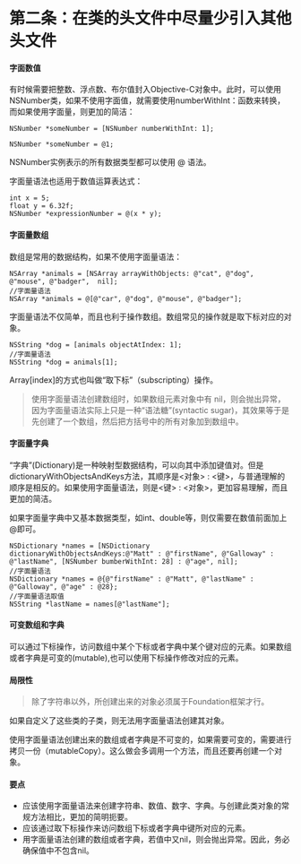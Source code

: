 # 第二条：在类的头文件中尽量少引入其他头文件  

#### 字面数值

有时候需要把整数、浮点数、布尔值封入Objective-C对象中。此时，可以使用NSNumber类，如果不使用字面值，就需要使用numberWithInt：函数来转换，而如果使用字面量，则更加的简洁：  
  
``` 
NSNumber *someNumber = [NSNumber numberWithInt: 1];  
  
NSNumber *someNumber = @1;
```  
  
NSNumber实例表示的所有数据类型都可以使用 @ 语法。  
  
字面量语法也适用于数值运算表达式：  
  
```
int x = 5;  
float y = 6.32f;  
NSNumber *expressionNumber = @(x * y);
```  
  
#### 字面量数组  
  
数组是常用的数据结构，如果不使用字面量语法：  
  
```
NSArray *animals = [NSArray arrayWithObjects: @"cat", @"dog", @"mouse", @"badger",  nil];  
//字面量语法  
NSArray *animals = @[@"car", @"dog", @"mouse", @"badger"]; 
```    
  字面量语法不仅简单，而且也利于操作数组。数组常见的操作就是取下标对应的对象。  
  
```
NSString *dog = [animals objectAtIndex: 1];
//字面量语法
NSString *dog = animals[1];
```  
  
Array[index]的方式也叫做“取下标”（subscripting）操作。  
  
> 使用字面量语法创建数组时，如果数组元素对象中有 nil，则会抛出异常，因为字面量语法实际上只是一种“语法糖”(syntactic sugar)，其效果等于是先创建了一个数组，然后把方括号中的所有对象加到数组中。  
  
#### 字面量字典  
  
“字典”(Dictionary)是一种映射型数据结构，可以向其中添加键值对。但是dictionaryWithObjectsAndKeys方法，其顺序是<对象> : <键>，与普通理解的顺序是相反的。如果使用字面量语法，则是<键> : <对象>，更加容易理解，而且更加的简洁。  
  
如果字面量字典中又基本数据类型，如int、double等，则仅需要在数值前面加上@即可。  
  
```
NSDictionary *names = [NSDictionary dictionaryWithObjectsAndKeys:@"Matt" : @"firstName", @"Galloway" : @"lastName", [NSNumber bumberWithInt: 28] : @"age", nil];
//字面量语法
NSDictionary *names = @{@"firstName" : @"Matt", @"lastName" : @"Galloway", @"age" : @28};
//字面量语法取值
NSString *lastName = names[@"lastName"];
```  
  
#### 可变数组和字典  
  
可以通过下标操作，访问数组中某个下标或者字典中某个键对应的元素。如果数组或者字典是可变的(mutable),也可以使用下标操作修改对应的元素。  
  
  
#### 局限性  
  
> 除了字符串以外，所创建出来的对象必须属于Foundation框架才行。  
  
如果自定义了这些类的子类，则无法用字面量语法创建其对象。  
  
使用字面量语法创建出来的数组或者字典是不可变的，如果需要可变的，需要进行拷贝一份（mutableCopy）。这么做会多调用一个方法，而且还要再创建一个对象。  
  
  
#### 要点  
  
* 应该使用字面量语法来创建字符串、数值、数字、字典。与创建此类对象的常规方法相比，更加的简明扼要。  
* 应该通过取下标操作来访问数组下标或者字典中键所对应的元素。  
* 用字面量语法创建的数组或者字典，若值中又nil，则会抛出异常。因此，务必确保值中不包含nil。

